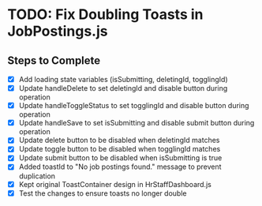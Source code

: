 # TODO: Fix Doubling Toasts in JobPostings.js

## Steps to Complete
- [x] Add loading state variables (isSubmitting, deletingId, togglingId)
- [x] Update handleDelete to set deletingId and disable button during operation
- [x] Update handleToggleStatus to set togglingId and disable button during operation
- [x] Update handleSave to set isSubmitting and disable submit button during operation
- [x] Update delete button to be disabled when deletingId matches
- [x] Update toggle button to be disabled when togglingId matches
- [x] Update submit button to be disabled when isSubmitting is true
- [x] Added toastId to "No job postings found." message to prevent duplication
- [x] Kept original ToastContainer design in HrStaffDashboard.js
- [x] Test the changes to ensure toasts no longer double
